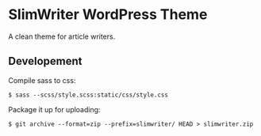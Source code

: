 SlimWriter WordPress Theme
==========================

A clean theme for article writers.

## Developement

Compile sass to css:

```$ sass --scss/style.scss:static/css/style.css```

Package it up for uploading:

```$ git archive --format=zip --prefix=slimwriter/ HEAD > slimwriter.zip```
